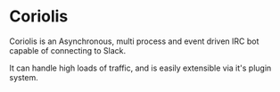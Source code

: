 Coriolis
========

Coriolis is an Asynchronous, multi process and event driven IRC bot capable of connecting to Slack.

It can handle high loads of traffic, and is easily extensible via it's plugin system.
